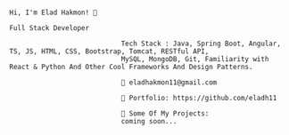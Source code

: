                                                                         Hi, I'm Elad Hakmon! 👋
                                                                        Full Stack Developer 

                                Tech Stack : Java, Spring Boot, Angular, TS, JS, HTML, CSS, Bootstrap, Tomcat, RESTful API,  
                                MySQL, MongoDB, Git, Familiarity with React & Python And Other Cool Frameworks And Design Patterns.
                                
                                📧 eladhakmon11@gmail.com
                                
                                🎨 Portfolio: https://github.com/eladh11
                                
                                💼 Some Of My Projects:
                                coming soon...

